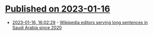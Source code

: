 # [Published on 2023-01-16](index.md)

* [2023-01-16, 16:02:29](https://news.ycombinator.com/item?id=34401960) - [Wikipedia editors serving long sentences in Saudi Arabia since 2020](https://en.wikipedia.org/wiki/Wikipedia:Wikipedia_Signpost/2023-01-16/Special_report)
